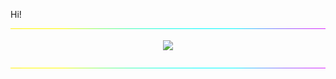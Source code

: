 Hi!
<img src="neon1.gif" height=0.5px width="100%">

<p align="center">
<img src="https://grs-vercel-54nx-q514uhgwr-wthrajat.vercel.app/api?username=wthrajat&show_icons=true&count_private=true&hide_border=true&bg_color=161B22&text_color=c9d1d9&title_color=50a6ff&icon_color=3572a5&card_width=&custom_title=My%20GitHub%20stats:" style="vertical-align:middle" />
</p>

<img src="neon2.gif" height=0.5px width="100%"> 


<!--
### 🎶 Vibing to :)
<p align="center">
<img src="https://spotify-github-profile.vercel.app/api/view?uid=312mjqnhb5c73kvsmjzjizlrzx4u&cover_image=true&theme=natemoo-re&show_offline=false&background_color=121212&bar_color=1c71d8&bar_color_cover=false"/>
</p>
<img src="https://grs-vercel-54nx-q514uhgwr-wthrajat.vercel.app/api/top-langs/?username=wthrajat&langs_count=8&layout=compact&hide_border=true&bg_color=161B22&text_color=c9d1d9&title_color=50a6ff&icon_color=3572a5&card_width=&custom_title=Most%20used%20langs:"/>
-->


